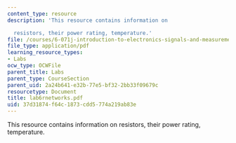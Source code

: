 ```yaml
---
content_type: resource
description: 'This resource contains information on

  resistors, their power rating, temperature.'
file: /courses/6-071j-introduction-to-electronics-signals-and-measurement-spring-2006/37d31874f64c1873cdd5774a219ab83e_lab6rnetworks.pdf
file_type: application/pdf
learning_resource_types:
- Labs
ocw_type: OCWFile
parent_title: Labs
parent_type: CourseSection
parent_uid: 2a24b641-e32b-77e5-bf32-2bb33f09679c
resourcetype: Document
title: lab6rnetworks.pdf
uid: 37d31874-f64c-1873-cdd5-774a219ab83e
---
```

This resource contains information on
resistors, their power rating, temperature.

